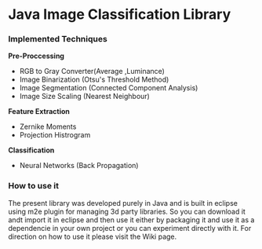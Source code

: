# Java Image Classification Library

<h3>Implemented Techniques</h3>
 
 <b>Pre-Proccessing</b>
   
   * RGB to Gray Converter(Average ,Luminance)
   * Image Binarization (Otsu's Threshold Method)
   * Image Segmentation (Connected Component Analysis)
   * Image Size Scaling (Nearest Neighbour)
 
<b>Feature Extraction</b>
   * Zernike Moments
   * Projection Histrogram
 
<b>Classification</b>
   * Neural Networks (Back Propagation)

<h3>How to use it</h3>
The present library  was developed purely in Java and is built in eclipse using m2e plugin for managing 3d party libraries. So you can download it andt import it in eclipse and then use it either by packaging it and use it as a dependencie in your own project or you can experiment directly with it. For direction on how to use it please visit the Wiki page.   

